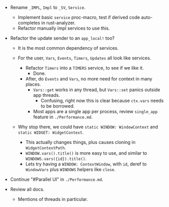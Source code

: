 * Rename `_IMPL`, `Impl` to `_SV`, `Service`.
    - Implement basic `service` proc-macro, test if derived code auto-completes in rust-analyzer.
    - Refactor manually impl services to use this.

* Refactor the update sender to an `app_local!` too?
    - It is the most common dependency of services.
    - For the user, `Vars`, `Events`, `Timers`, `Updates` all look like services.
        - Refactor `Timers` into a `TIMERS` service, to see if we like it.
            - Done.
        - After, do `Events` and `Vars`, no more need for context in many places.
            - `Vars::get` works in any thread, but `Vars::set` panics outside app threads.
                - Confusing, right now this is clear because `ctx.vars` needs to be borrowed.
            - Most apps are a single app per process, review `single_app` feature in `./Performance.md`.

    - Why stop there, we could have `static WINDOW: WindowContext` and `static WIDGET: WidgetContext`.
        - This actually changes things, plus causes cloning in `WidgetContextPath`.
        - `WINDOW.vars().title()` is more easy to use, and similar to `WINDOWS.vars({id}).title()`.
        - Lets try having a `WINDOW: ContextWindow`, with `id`, deref to `WindowVars` plus `WINDOWS` helpers like `close`.

* Continue "#Parallel UI" in `./Performance.md`.

* Review all docs.
    - Mentions of threads in particular.